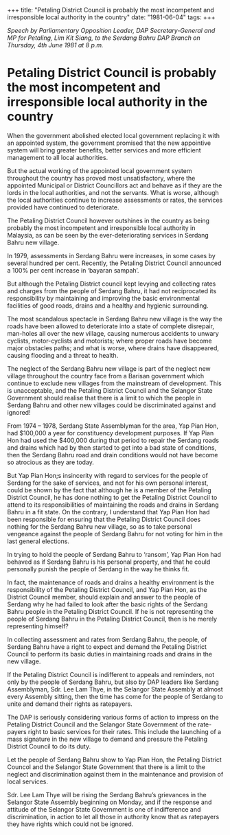+++ 
title: "Petaling District Council is probably the most incompetent and irresponsible local authority in the country"
date: "1981-06-04"
tags:
+++

_Speech by Parliamentary Opposition Leader, DAP Secretary-General and MP for Petaling, Lim Kit Siang, to the Serdang Bahru DAP Branch on Thursday, 4th June 1981 at 8 p.m._

# Petaling District Council is probably the most incompetent and irresponsible local authority in the country

When the government abolished elected local government replacing it with an appointed system, the government promised that the new appointive system will bring greater benefits, better services and more efficient management to all local authorities.</u>

But the actual working of the appointed local government system throughout the country has proved most unsatisfactory, where the appointed Municipal or District Councillors act and behave as if they are the lords in the local authorities, and not the servants. What is worse, although the local authorities continue to increase assessments or rates, the services provided have continued to deteriorate.

The Petaling District Council however outshines in the country as being probably the most incompetent and irresponsible local authority in Malaysia, as can be seen by the ever-deteriorating services in Serdang Bahru new village.

In 1979, assessments in Serdang Bahru were increases, in some cases by several hundred per cent. Recently, the Petaling District Council announced a 100% per cent increase in ‘bayaran sampah’.

But although the Petaling District council kept levying and collecting rates and charges from the people of Serdang Bahru, it had not reciprocated its responsibility by maintaining and improving the basic environmental facilities of good roads, drains and a healthy and hygienic surrounding.

The most scandalous spectacle in Serdang Bahru new village is the way the roads have been allowed to deteriorate into a state of complete disrepair, man-holes all over the new village, causing numerous accidents to unwary cyclists, motor-cyclists and motorists; where proper roads have become major obstacles paths; and what is worse, where drains have disappeared, causing flooding and a threat to health.

The neglect of the Serdang Bahru new village is part of the neglect new village throughout the country face from a Barisan government which continue to exclude new villages from the mainstream of development. This is unacceptable, and the Petaling District Council and the Selangor State Government should realise that there is a limit to which the people in Serdang Bahru and other new villages could be discriminated against and ignored!

From 1974 – 1978, Serdang State Assemblyman for the area, Yap Pian Hon, had $100,000 a year for constituency development purposes. If Yap Pian Hon had used the $400,000 during that period to repair the Serdang roads and drains which had by then started to get into a bad state of conditions, then the Serdang Bahru road and drain conditions would not have become so atrocious as they are today.

But Yap Pian Hon;s insincerity with regard to services for the people of Serdang for the sake of services, and not for his own personal interest, could be shown by the fact that although he is a member of the Petaling District Council, he has done nothing to get the Petaling District Council to attend to its responsibilities of maintaining the roads and drains in Serdang Bahru in a fit state. On the contrary, I understand that Yap Pian Hon had been responsible for ensuring that the Petaling District Council does nothing for the Serdang Bahru new village, so as to take personal vengeance against the people of Serdang Bahru for not voting for him in the last general elections.

In trying to hold the people of Serdang Bahru to ‘ransom’, Yap Pian Hon had behaved as if Serdang Bahru is his personal property, and that he could personally punish the people of Serdang in the way he thinks fit.

In fact, the maintenance of roads and drains a healthy environment is the responsibility of the Petaling District Council, and Yap Pian Hon, as the District Council member, should explain and answer to the people of Serdang why he had failed to look after the basic rights of the Serdang Bahru people in the Petaling District Council. If he is not representing the people of Serdang Bahru in the Petaling District Council, then is he merely representing himself?

In collecting assessment and rates from Serdang Bahru, the people, of Serdang Bahru have a right to expect and demand the Petaling District Council to perform its basic duties in maintaining roads and drains in the new village.

If the Petaling District Council is indifferent to appeals and reminders, not only by the people of Serdang Bahru, but also by DAP leaders like Serdang Assemblyman, Sdr. Lee Lam Thye, in the Selangor State Assembly at almost every Assembly sitting, then the time has come for the people of Serdang to unite and demand their rights as ratepayers.

The DAP is seriously considering various forms of action to impress on the Petaling District Council and the Selangor State Government of the rate-payers right to basic services for their rates. This include the launching of a mass signature in the new village to demand and pressure the Petaling District Council to do its duty.

Let the people of Serdang Bahru show to Yap Pian Hon, the Petaling District Councol and the Selangor State Government that there is a limit to the neglect and discrimination against them in the maintenance and provision of local services.

Sdr. Lee Lam Thye will be rising the Serdang Bahru’s grievances in the Selangor State Assembly beginning on Monday, and if the response and attitude of the Selangor State Government is one of indifference and discrimination, in action to let all those in authority know that as ratepayers they have rights which could not be ignored.
 

